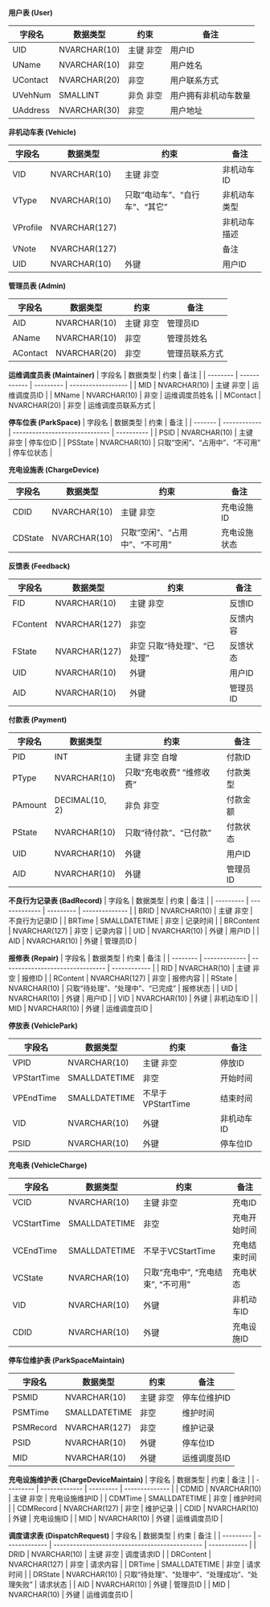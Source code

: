 **用户表 (User)**

| 字段名   | 数据类型     | 约束 | 备注                 |
| -------- | ------------ | ---- | -------------------- |
| UID      | NVARCHAR(10) | 主键 非空 | 用户ID               |
| UName    | NVARCHAR(10) | 非空 | 用户姓名             |
| UContact | NVARCHAR(20) | 非空 | 用户联系方式         |
| UVehNum  | SMALLINT     | 非负 非空 | 用户拥有非机动车数量 |
| UAddress | NVARCHAR(30) | 非空 | 用户地址             |

**非机动车表 (Vehicle)**

| 字段名   | 数据类型      | 约束                           | 备注         |
| -------- | ------------- | ------------------------------ | ------------ |
| VID      | NVARCHAR(10)  | 主键 非空                      | 非机动车ID   |
| VType    | NVARCHAR(10)  | 只取“电动车”、“自行车”、“其它” | 非机动车类型 |
| VProfile | NVARCHAR(127) |                                | 非机动车描述 |
| VNote    | NVARCHAR(127) |                                | 备注         |
| UID      | NVARCHAR(10)  | 外键                           | 用户ID       |

**管理员表 (Admin)**

| 字段名   | 数据类型     | 约束      | 备注           |
| -------- | ------------ | --------- | -------------- |
| AID      | NVARCHAR(10) | 主键 非空 | 管理员ID       |
| AName    | NVARCHAR(10) | 非空      | 管理员姓名     |
| AContact | NVARCHAR(20) | 非空      | 管理员联系方式 |

**运维调度员表 (Maintainer)**
| 字段名   | 数据类型     | 约束      | 备注               |
| -------- | ------------ | --------- | ------------------ |
| MID      | NVARCHAR(10) | 主键 非空 | 运维调度员ID       |
| MName    | NVARCHAR(10) | 非空      | 运维调度员姓名     |
| MContact | NVARCHAR(20) | 非空      | 运维调度员联系方式 |

**停车位表 (ParkSpace)**
| 字段名  | 数据类型     | 约束                           | 备注       |
| ------- | ------------ | ------------------------------ | ---------- |
| PSID    | NVARCHAR(10) | 主键 非空                      | 停车位ID   |
| PSState | NVARCHAR(10) | 只取“空闲”、“占用中”、“不可用” | 停车位状态 |

**充电设施表 (ChargeDevice)**

| 字段名  | 数据类型     | 约束                           | 备注         |
| ------- | ------------ | ------------------------------ | ------------ |
| CDID    | NVARCHAR(10) | 主键 非空                      | 充电设施ID   |
| CDState | NVARCHAR(10) | 只取“空闲”、“占用中”、“不可用” | 充电设施状态 |

**反馈表 (Feedback)**

| 字段名   | 数据类型      | 约束      | 备注     |
| -------- | ------------- | --------- | -------- |
| FID      | NVARCHAR(10)  | 主键 非空 | 反馈ID   |
| FContent | NVARCHAR(127) | 非空      | 反馈内容 |
| FState   | NVARCHAR(127) | 非空 只取“待处理”、“已处理”      | 反馈状态 |
| UID      | NVARCHAR(10)  | 外键      | 用户ID   |
| AID      | NVARCHAR(10)  | 外键      | 管理员ID |

**付款表 (Payment)**

| 字段名  | 数据类型       | 约束                      | 备注     |
| ------- | -------------- | ------------------------- | -------- |
| PID     | INT            | 主键 非空 自增            | 付款ID   |
| PType   | NVARCHAR(10)   | 只取“充电收费” “维修收费” | 付款类型 |
| PAmount | DECIMAL(10, 2) | 非负 非空                 | 付款金额 |
| PState  | NVARCHAR(10)   | 只取“待付款”、“已付款”    | 付款状态 |
| UID     | NVARCHAR(10)   | 外键                      | 用户ID   |
| AID     | NVARCHAR(10)   | 外键                      | 管理员ID |

**不良行为记录表 (BadRecord)**
| 字段名    | 数据类型      | 约束      | 备注           |
| --------- | ------------- | --------- | -------------- |
| BRID      | NVARCHAR(10)  | 主键 非空 | 不良行为记录ID |
| BRTime    | SMALLDATETIME | 非空      | 记录时间       |
| BRContent | NVARCHAR(127) | 非空      | 记录内容       |
| UID       | NVARCHAR(10)  | 外键      | 用户ID         |
| AID       | NVARCHAR(10)  | 外键      | 管理员ID       |

**报修表 (Repair)**
| 字段名   | 数据类型      | 约束                             | 备注         |
| -------- | ------------- | -------------------------------- | ------------ |
| RID      | NVARCHAR(10)  | 主键 非空                        | 报修ID       |
| RContent | NVARCHAR(127) | 非空                             | 报修内容     |
| RState   | NVARCHAR(10)  | 只取“待处理”、“处理中”、“已完成” | 报修状态     |
| UID      | NVARCHAR(10)  | 外键                             | 用户ID       |
| VID      | NVARCHAR(10)  | 外键                             | 非机动车ID   |
| MID      | NVARCHAR(10)  | 外键                             | 运维调度员ID |

**停放表 (VehiclePark)**

| 字段名      | 数据类型      | 约束              | 备注       |
| ----------- | ------------- | ----------------- | ---------- |
| VPID        | NVARCHAR(10)  | 主键 非空         | 停放ID     |
| VPStartTime | SMALLDATETIME | 非空              | 开始时间   |
| VPEndTime   | SMALLDATETIME | 不早于VPStartTime | 结束时间   |
| VID         | NVARCHAR(10)  | 外键              | 非机动车ID |
| PSID        | NVARCHAR(10)  | 外键              | 停车位ID   |

**充电表 (VehicleCharge)**

| 字段名      | 数据类型      | 约束                               | 备注         |
| ----------- | ------------- | ---------------------------------- | ------------ |
| VCID        | NVARCHAR(10)  | 主键 非空                          | 充电ID       |
| VCStartTime | SMALLDATETIME | 非空                               | 充电开始时间 |
| VCEndTime   | SMALLDATETIME | 不早于VCStartTime                  | 充电结束时间 |
| VCState     | NVARCHAR(10)  | 只取“充电中”, “充电结束”, “不可用” | 充电状态     |
| VID         | NVARCHAR(10)  | 外键                               | 非机动车ID   |
| CDID        | NVARCHAR(10)  | 外键                               | 充电设施ID   |

**停车位维护表 (ParkSpaceMaintain)**

| 字段名    | 数据类型      | 约束      | 备注         |
| --------- | ------------- | --------- | ------------ |
| PSMID     | NVARCHAR(10)  | 主键 非空 | 停车位维护ID |
| PSMTime   | SMALLDATETIME | 非空      | 维护时间     |
| PSMRecord | NVARCHAR(127) | 非空      | 维护记录     |
| PSID      | NVARCHAR(10)  | 外键      | 停车位ID     |
| MID       | NVARCHAR(10)  | 外键      | 运维调度员ID |

**充电设施维护表 (ChargeDeviceMaintain)**
| 字段名    | 数据类型      | 约束      | 备注           |
| --------- | ------------- | --------- | -------------- |
| CDMID     | NVARCHAR(10)  | 主键 非空 | 充电设施维护ID |
| CDMTime   | SMALLDATETIME | 非空      | 维护时间       |
| CDMRecord | NVARCHAR(127) | 非空      | 维护记录       |
| CDID      | NVARCHAR(10)  | 外键      | 充电设施ID     |
| MID       | NVARCHAR(10)  | 外键      | 运维调度员ID   |

**调度请求表 (DispatchRequest)**
| 字段名    | 数据类型      | 约束                                           | 备注         |
| --------- | ------------- | ---------------------------------------------- | ------------ |
| DRID      | NVARCHAR(10)  | 主键 非空                                      | 调度请求ID   |
| DRContent | NVARCHAR(127) | 非空                                           | 请求内容     |
| DRTime    | SMALLDATETIME | 非空                                           | 请求时间     |
| DRState   | NVARCHAR(10)  | 只取“待处理”、“处理中”、“处理成功”、“处理失败” | 请求状态     |
| AID       | NVARCHAR(10)  | 外键                                           | 管理员ID     |
| MID       | NVARCHAR(10)  | 外键                                           | 运维调度员ID |
